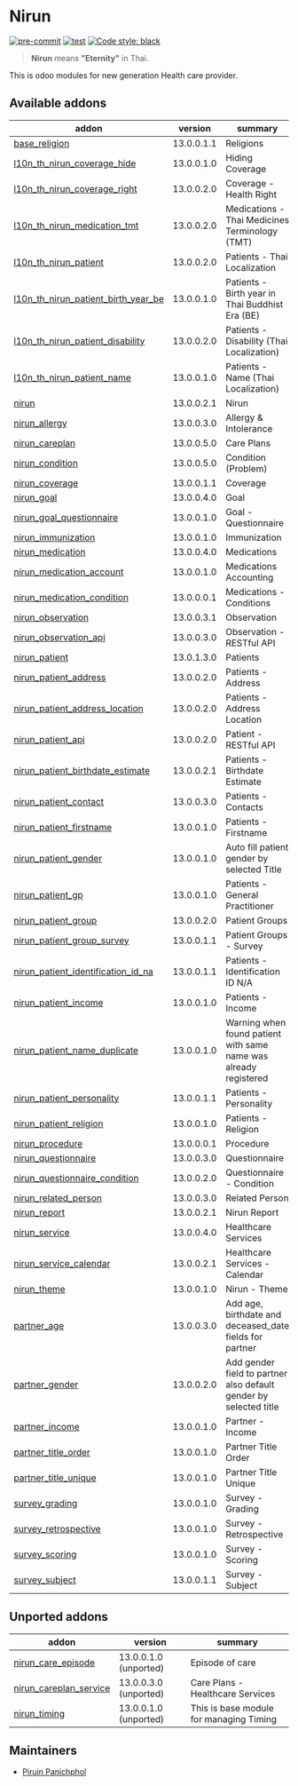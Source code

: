 # Nirun
[![pre-commit](https://img.shields.io/badge/pre--commit-enabled-brightgreen?logo=pre-commit&logoColor=white)](https://github.com/pre-commit/pre-commit)
[![test](https://github.com/nirun-life/nirun/actions/workflows/test.yml/badge.svg?branch=13.0)](https://github.com/nirun-life/nirun/actions/workflows/test.yml)
[![Code style: black](https://img.shields.io/badge/code%20style-black-000000.svg)](https://github.com/psf/black)

> **Nirun** means **"Eternity"** in Thai.

This is odoo modules for new generation Health care provider.

[//]: # (addons)

Available addons
----------------
addon | version    | summary
--- |------------| ---
[base_religion](base_religion/) | 13.0.0.1.1 | Religions
[l10n_th_nirun_coverage_hide](l10n_th_nirun_coverage_hide/) | 13.0.0.1.0 | Hiding Coverage
[l10n_th_nirun_coverage_right](l10n_th_nirun_coverage_right/) | 13.0.0.2.0 | Coverage - Health Right
[l10n_th_nirun_medication_tmt](l10n_th_nirun_medication_tmt/) | 13.0.0.2.0 | Medications - Thai Medicines Terminology (TMT)
[l10n_th_nirun_patient](l10n_th_nirun_patient/) | 13.0.0.2.0 | Patients - Thai Localization
[l10n_th_nirun_patient_birth_year_be](l10n_th_nirun_patient_birth_year_be/) | 13.0.0.1.0 | Patients - Birth year in Thai Buddhist Era (BE)
[l10n_th_nirun_patient_disability](l10n_th_nirun_patient_disability/) | 13.0.0.2.0 | Patients - Disability (Thai Localization)
[l10n_th_nirun_patient_name](l10n_th_nirun_patient_name/) | 13.0.0.1.0 | Patients - Name (Thai Localization)
[nirun](nirun/) | 13.0.0.2.1 | Nirun
[nirun_allergy](nirun_allergy/) | 13.0.0.3.0 | Allergy & Intolerance
[nirun_careplan](nirun_careplan/) | 13.0.0.5.0 | Care Plans
[nirun_condition](nirun_condition/) | 13.0.0.5.0 | Condition (Problem)
[nirun_coverage](nirun_coverage/) | 13.0.0.1.1 | Coverage
[nirun_goal](nirun_goal/) | 13.0.0.4.0 | Goal
[nirun_goal_questionnaire](nirun_goal_questionnaire/) | 13.0.0.1.0 | Goal - Questionnaire
[nirun_immunization](nirun_immunization/) | 13.0.0.1.0 | Immunization
[nirun_medication](nirun_medication/) | 13.0.0.4.0 | Medications
[nirun_medication_account](nirun_medication_account/) | 13.0.0.1.0 | Medications Accounting
[nirun_medication_condition](nirun_medication_condition/) | 13.0.0.0.1 | Medications - Conditions
[nirun_observation](nirun_observation/) | 13.0.0.3.1 | Observation
[nirun_observation_api](nirun_observation_api/) | 13.0.0.3.0 | Observation - RESTful API
[nirun_patient](nirun_patient/) | 13.0.1.3.0 | Patients
[nirun_patient_address](nirun_patient_address/) | 13.0.0.2.0 | Patients - Address
[nirun_patient_address_location](nirun_patient_address_location/) | 13.0.0.2.0 | Patients - Address Location
[nirun_patient_api](nirun_patient_api/) | 13.0.0.2.0 | Patient - RESTful API
[nirun_patient_birthdate_estimate](nirun_patient_birthdate_estimate/) | 13.0.0.2.1 | Patients - Birthdate Estimate
[nirun_patient_contact](nirun_patient_contact/) | 13.0.0.3.0 | Patients - Contacts
[nirun_patient_firstname](nirun_patient_firstname/) | 13.0.0.1.0 | Patients - Firstname
[nirun_patient_gender](nirun_patient_gender/) | 13.0.0.1.0 | Auto fill patient gender by selected Title
[nirun_patient_gp](nirun_patient_gp/) | 13.0.0.1.0 | Patients - General Practitioner
[nirun_patient_group](nirun_patient_group/) | 13.0.0.2.0 | Patient Groups
[nirun_patient_group_survey](nirun_patient_group_survey/) | 13.0.0.1.1 | Patient Groups - Survey
[nirun_patient_identification_id_na](nirun_patient_identification_id_na/) | 13.0.0.1.1 | Patients - Identification ID N/A
[nirun_patient_income](nirun_patient_income/) | 13.0.0.1.0 | Patients - Income
[nirun_patient_name_duplicate](nirun_patient_name_duplicate/) | 13.0.0.1.0 | Warning when found patient with same name was already registered
[nirun_patient_personality](nirun_patient_personality/) | 13.0.0.1.1 | Patients - Personality
[nirun_patient_religion](nirun_patient_religion/) | 13.0.0.1.0 | Patients - Religion
[nirun_procedure](nirun_procedure/) | 13.0.0.0.1 | Procedure
[nirun_questionnaire](nirun_questionnaire/) | 13.0.0.3.0 | Questionnaire
[nirun_questionnaire_condition](nirun_questionnaire_condition/) | 13.0.0.2.0 | Questionnaire - Condition
[nirun_related_person](nirun_related_person/) | 13.0.0.3.0 | Related Person
[nirun_report](nirun_report/) | 13.0.0.2.1 | Nirun Report
[nirun_service](nirun_service/) | 13.0.0.4.0 | Healthcare Services
[nirun_service_calendar](nirun_service_calendar/) | 13.0.0.2.1 | Healthcare Services - Calendar
[nirun_theme](nirun_theme/) | 13.0.0.1.0 | Nirun - Theme
[partner_age](partner_age/) | 13.0.0.3.0 | Add age, birthdate and deceased_date fields for partner
[partner_gender](partner_gender/) | 13.0.0.2.0 | Add gender field to partner also default gender by selected title
[partner_income](partner_income/) | 13.0.0.1.0 | Partner - Income
[partner_title_order](partner_title_order/) | 13.0.0.1.0 | Partner Title Order
[partner_title_unique](partner_title_unique/) | 13.0.0.1.0 | Partner Title Unique
[survey_grading](survey_grading/) | 13.0.0.1.0 | Survey - Grading
[survey_retrospective](survey_retrospective/) | 13.0.0.1.0 | Survey - Retrospective
[survey_scoring](survey_scoring/) | 13.0.0.1.0 | Survey - Scoring
[survey_subject](survey_subject/) | 13.0.0.1.1 | Survey - Subject


Unported addons
---------------
addon | version | summary
--- | --- | ---
[nirun_care_episode](nirun_care_episode/) | 13.0.0.1.0 (unported) | Episode of care
[nirun_careplan_service](nirun_careplan_service/) | 13.0.0.3.0 (unported) | Care Plans - Healthcare Services
[nirun_timing](nirun_timing/) | 13.0.0.1.0 (unported) | This is base module for managing Timing

[//]: # (end addons)

## Maintainers

- [Piruin Panichphol](https://github.com/piruin)

